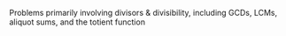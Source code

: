 Problems primarily involving divisors & divisibility, including GCDs, LCMs,
aliquot sums, and the totient function
